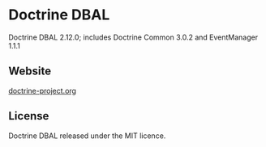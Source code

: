 # Doctrine DBAL

Doctrine DBAL 2.12.0; includes Doctrine Common 3.0.2 and EventManager 1.1.1

## Website

[doctrine-project.org](http://www.doctrine-project.org/)

## License
Doctrine DBAL released under the MIT licence.